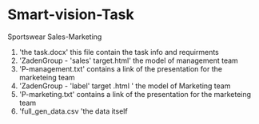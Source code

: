 # Smart-vision-Task
Sportswear Sales-Marketing

1) 'the task.docx' this file contain the task info and requirments
2) 'ZadenGroup - 'sales' target.html'  the model of management team
3) 'P-management.txt'  contains a link of the presentation for the marketeing team
4) 'ZadenGroup - 'label' target .html ' the model of Marketing team
5) 'P-marketing.txt'  contains a link of the presentation for the marketeing team
6) 'full_gen_data.csv 'the data itself
